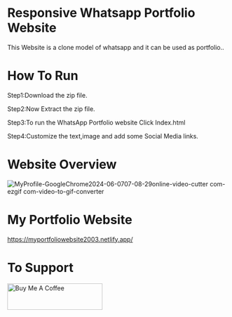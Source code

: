 # Responsive Whatsapp Portfolio Website
This Website is a clone model of whatsapp and it can be used as portfolio..

# How To Run 
Step1:Download the zip file.

Step2:Now Extract the zip file.

Step3:To run the WhatsApp Portfolio website Click Index.html

Step4:Customize the text,image and add some Social Media links.

# Website Overview
![MyProfile-GoogleChrome2024-06-0707-08-29online-video-cutter com-ezgif com-video-to-gif-converter](https://github.com/ezhilezhil/Whatsapp-Clone-Portfolio/assets/167604422/5bf21d9b-f0e0-4c29-be91-40f44a3f3b82)

# My Portfolio Website
https://myportfoliowebsite2003.netlify.app/

# To Support 
<a href="https://www.buymeacoffee.com/ezhilarasu" target="_blank"><img src="https://cdn.buymeacoffee.com/buttons/v2/default-yellow.png" alt="Buy Me A Coffee" style="height: 60px !important;width: 217px !important;" ></a>

